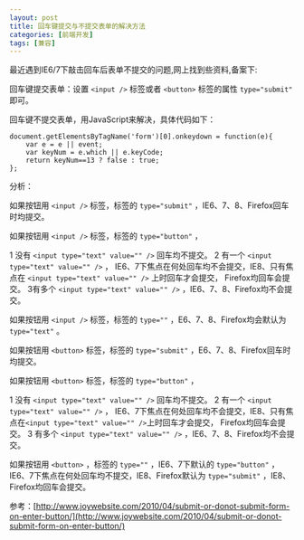 ```yaml
---
layout: post
title: 回车键提交与不提交表单的解决方法
categories: [前端开发]
tags: [兼容]
---
```

最近遇到IE6/7下敲击回车后表单不提交的问题,网上找到些资料,备案下:

回车键提交表单：设置 `<input />` 标签或者 `<button>` 标签的属性 `type="submit"` 即可。

回车键不提交表单，用JavaScript来解决，具体代码如下：

	document.getElementsByTagName('form')[0].onkeydown = function(e){
	    var e = e || event;
	    var keyNum = e.which || e.keyCode;
	    return keyNum==13 ? false : true;
	};

分析：

如果按钮用 `<input />` 标签，标签的 `type="submit"` ，IE6、7、8、Firefox回车时均提交。

如果按钮用 `<input />` 标签，标签的 `type="button"` ，

1 没有 `<input type="text" value="" />` 回车均不提交。
2 有一个 `<input type="text" value="" />` ， IE6、7下焦点在何处回车均不会提交，IE8、只有焦点在 `<input type="text" value="" />` 上时回车才会提交， Firefox均回车会提交。
3有多个 `<input type="text" value="" />` ，IE6、7、8、Firefox均不会提交。

如果按钮用 `<input />` 标签，标签的 `type=""` ，E6、7、8、Firefox均会默认为 `type="text"` 。

如果按钮用 `<button>` 标签，标签的 `type="submit"` ，E6、7、8、Firefox回车时均提交。

如果按钮用 `<button>` 标签，标签的 `type="button"` ，

1 没有 `<input type="text" value="" />` 回车均不提交。
2 有一个 `<input type="text" value="" />` ， IE6、7下焦点在何处回车均不会提交，IE8、只有焦点在`<input type="text" value="" />`上时回车才会提交， Firefox均回车会提交。
3 有多个 `<input type="text" value="" />` ，IE6、7、8、Firefox均不会提交。

如果按钮用 `<button>` ，标签的 `type=""` ，IE6、7下默认的 `type="button"` ，IE6、7下焦点在何处回车均不提交，IE8、Firefox默认为 `type="submit"` ，IE8、Firefox均回车会提交。

参考：[http://www.joywebsite.com/2010/04/submit-or-donot-submit-form-on-enter-button/](http://www.joywebsite.com/2010/04/submit-or-donot-submit-form-on-enter-button/)